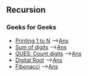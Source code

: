 ## Recursion

### Geeks for Geeks
* [Printing 1 to N](https://practice.geeksforgeeks.org/problems/print-1-to-n-without-using-loops-1587115620/1/?track=DSASP-Recursion&batchId=154) -->[Ans](/recursion/print1ton.cpp)
* [Sum of digits](https://practice.geeksforgeeks.org/problems/sum-of-digits-of-a-number/0/?track=DSASP-Recursion&batchId=154) -->[Ans](/recursion/sumofdigits.cpp)
* [QUES: Count digits](https://practice.geeksforgeeks.org/problems/count-total-digits-in-a-number/0/?track=DSASP-Recursion&batchId=154) -->[Ans](/recursion/count_digits.cpp) 
* [Digital Root](https://practice.geeksforgeeks.org/problems/digital-root/0/?track=DSASP-Recursion&batchId=154) -->[Ans](/recursion/digital_root.cpp)
* [Fibonacci](https://practice.geeksforgeeks.org/problems/fibonacci-using-recursion/0/?track=DSASP-Recursion&batchId=154) -->[Ans](/recursion/fibonacci.cpp)
